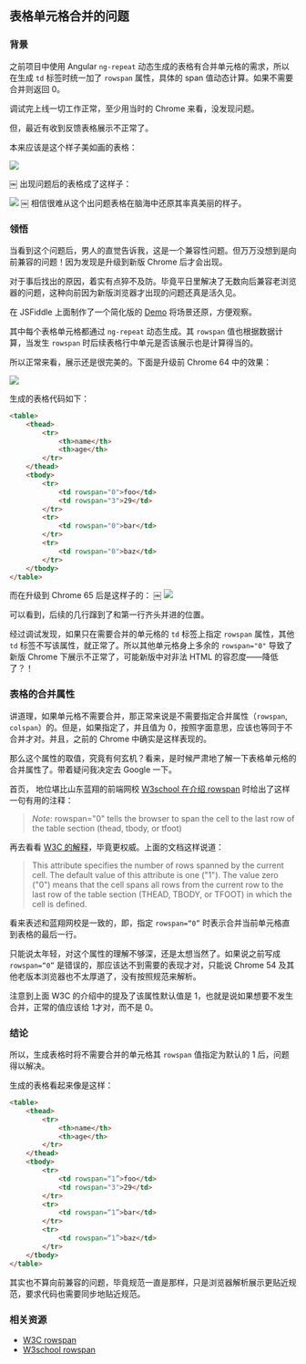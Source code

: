 ## 表格单元格合并的问题


### 背景

之前项目中使用 Angular `ng-repeat` 动态生成的表格有合并单元格的需求，所以在生成 `td` 标签时统一加了 `rowspan` 属性，具体的 span 值动态计算。如果不需要合并则返回 0。

调试完上线一切工作正常，至少用当时的 Chrome 来看，没发现问题。

但，最近有收到反馈表格展示不正常了。

本来应该是这个样子美如画的表格：

![](https://raw.githubusercontent.com/wayou/wayou.github.io/master/posts/table-rowspan/assets/normal-table.png)

￼
出现问题后的表格成了这样子：

![](https://raw.githubusercontent.com/wayou/wayou.github.io/master/posts/table-rowspan/assets/broken-table.png)
￼
相信很难从这个出问题表格在脑海中还原其率真美丽的样子。


### 领悟

当看到这个问题后，男人的直觉告诉我，这是一个兼容性问题。但万万没想到是向前兼容的问题！因为发现是升级到新版 Chrome 后才会出现。

对于事后找出的原因，着实有点猝不及防。毕竟平日里解决了无数向后兼容老浏览器的问题，这种向前因为新版浏览器才出现的问题还真是活久见。

在 JSFiddle 上面制作了一个简化版的 [Demo](http://jsfiddle.net/Wayou/jt5Lwp9a/) 将场景还原，方便观察。

其中每个表格单元格都通过 `ng-repeat` 动态生成。其 `rowspan` 值也根据数据计算，当发生 `rowspan` 时后续表格行中单元是否该展示也是计算得当的。

所以正常来看，展示还是很完美的。下面是升级前 Chrome 64 中的效果：

![](https://raw.githubusercontent.com/wayou/wayou.github.io/master/posts/table-rowspan/assets/normal.png)


生成的表格代码如下：

```html
<table>
    <thead>
        <tr>
            <th>name</th>
            <th>age</th>
        </tr>
    </thead>
    <tbody>
        <tr>
            <td rowspan="0">foo</td>
            <td rowspan="3">29</td>
        </tr>
        <tr>
            <td rowspan="0">bar</td>
        </tr>
        <tr>
            <td rowspan="0">baz</td>
        </tr>
    </tbody>
</table>
```

而在升级到 Chrome 65 后是这样子的：
￼
![](https://raw.githubusercontent.com/wayou/wayou.github.io/master/posts/table-rowspan/assets/broken.png)


可以看到，后续的几行蹿到了和第一行齐头并进的位置。

经过调试发现，如果只在需要合并的单元格的 `td` 标签上指定 `rowspan` 属性，其他 `td` 标签不写该属性，就正常了。所以其他单元格身上多余的 `rowspan="0"` 导致了新版 Chrome 下展示不正常了，可能新版中对非法 HTML 的容忍度——降低了？！


### 表格的合并属性

讲道理，如果单元格不需要合并，那正常来说是不需要指定合并属性（`rowspan`, `colspan`）的。但是，如果指定了，并且值为 0，按照字面意思，应该也等同于不合并才对。并且，之前的 Chrome 中确实是这样表现的。

那么这个属性的取值，究竟有何玄机？看来，是时候严肃地了解一下表格单元格的合并属性了。带着疑问我决定去 Google 一下。

首页， 地位堪比山东蓝翔的前端网校 [W3school 在介绍 rowspan](https://www.w3schools.com/tags/att_td_rowspan.asp) 时给出了这样一句有用的注释：

> *Note*: rowspan="0" tells the browser to span the cell to the last row of the table section (thead, tbody, or tfoot)

再去看看 [W3C 的解释](https://www.w3.org/TR/html401/struct/tables.html#adef-rowspan)，毕竟更权威。上面的文档这样说道：

> This attribute specifies the number of rows spanned by the current cell. The default value of this attribute is one ("1"). The value zero ("0") means that the cell spans all rows from the current row to the last row of the table section (THEAD, TBODY, or TFOOT) in which the cell is defined.

看来表述和蓝翔网校是一致的，即，指定 `rowspan=“0”` 时表示合并当前单元格直到表格的最后一行。

只能说太年轻，对这个属性的理解不够深，还是太想当然了。如果说之前写成 `rowspan=“0”` 是错误的，那应该达不到需要的表现才对，只能说 Chrome 54 及其他老版本浏览器也不太厚道了，没有按照规范来解析。

注意到上面 W3C 的介绍中的提及了该属性默认值是 1，也就是说如果想要不发生合并，正常的值应该给 1才对，而不是 0。


### 结论

所以，生成表格时将不需要合并的单元格其 `rowspan` 值指定为默认的 1 后，问题得以解决。

生成的表格看起来像是这样：

```html
<table>
    <thead>
        <tr>
            <th>name</th>
            <th>age</th>
        </tr>
    </thead>
    <tbody>
        <tr>
            <td rowspan=“1”>foo</td>
            <td rowspan="3">29</td>
        </tr>
        <tr>
            <td rowspan=“1”>bar</td>
        </tr>
        <tr>
            <td rowspan=“1”>baz</td>
        </tr>
    </tbody>
</table>
```

其实也不算向前兼容的问题，毕竟规范一直是那样，只是浏览器解析展示更贴近规范，要求代码也需要同步地贴近规范。


### 相关资源

- [W3C rowspan](https://www.w3.org/TR/html401/struct/tables.html#adef-rowspan)
- [W3school rowspan](https://www.w3schools.com/tags/att_td_rowspan.asp)
